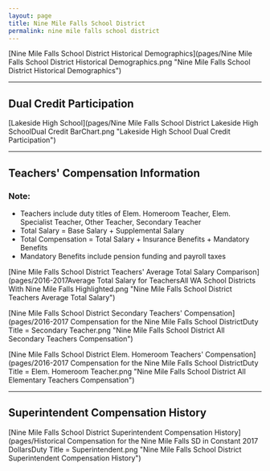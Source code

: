 ```yaml
---
layout: page
title: Nine Mile Falls School District
permalink: nine mile falls school district
---
```



[Nine Mile Falls School District Historical Demographics](pages/Nine Mile Falls School District Historical Demographics.png "Nine Mile Falls School District Historical Demographics")

___

## Dual Credit Participation

[Lakeside High School](pages/Nine Mile Falls School District Lakeside High SchoolDual Credit BarChart.png "Lakeside High School Dual Credit Participation")


___

## Teachers' Compensation Information
### Note:
- Teachers include duty titles of Elem. Homeroom Teacher, Elem. Specialist Teacher, Other Teacher, Secondary Teacher
- Total Salary = Base Salary + Supplemental Salary
- Total Compensation = Total Salary + Insurance Benefits + Mandatory Benefits
- Mandatory Benefits include pension funding and payroll taxes

[Nine Mile Falls School District Teachers' Average Total Salary Comparison](pages/2016-2017Average Total Salary for TeachersAll WA School Districts With Nine Mile Falls Highlighted.png "Nine Mile Falls School District Teachers Average Total Salary")

[Nine Mile Falls School District Secondary Teachers' Compensation](pages/2016-2017 Compensation for the Nine Mile Falls School DistrictDuty Title = Secondary Teacher.png "Nine Mile Falls School District All Secondary Teachers Compensation")

[Nine Mile Falls School District Elem. Homeroom Teachers' Compensation](pages/2016-2017 Compensation for the Nine Mile Falls School DistrictDuty Title = Elem. Homeroom Teacher.png "Nine Mile Falls School District All Elementary Teachers Compensation")


___

## Superintendent Compensation History

[Nine Mile Falls School District Superintendent Compensation History](pages/Historical Compensation for the Nine Mile Falls SD in Constant 2017 DollarsDuty Title = Superintendent.png "Nine Mile Falls School District Superintendent Compensation History")


